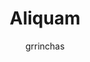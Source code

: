 ---
title: Aliquam
github: https://github.com/grrinchas/aliquam
demo: https://grrinchas.github.io/
author: grrinchas
ssg:
  - Jekyll
cms:
  - No Cms
---